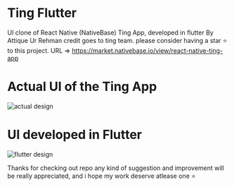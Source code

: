 # Ting Flutter
UI clone of React Native (NativeBase) Ting App, developed in flutter By Attique Ur Rehman
credit goes to ting team. please consider having a star ⭐ to this project.
URL => https://market.nativebase.io/view/react-native-ting-app

# Actual UI of the Ting App
![actual design ](https://github.com/AatiqUrRehman/ting_flutter/blob/master/assets/images/KyYGZc31QHAqkpFM.png)

# UI developed in Flutter
![flutter design ](https://github.com/AatiqUrRehman/ting_flutter/blob/master/assets/images/merge_from_ofoct.jpg)

Thanks for checking out repo any kind of suggestion and improvement will be really appreciated, and i hope my work deserve atlease one ⭐

